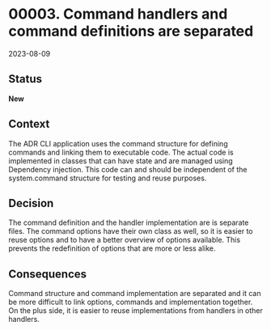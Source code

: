 # 00003. Command handlers and command definitions are separated

2023-08-09

## Status

__New__

## Context

The ADR CLI application uses the command structure for defining commands and linking them to executable code. The actual code is implemented in classes that can have state and are managed using 
Dependency injection. This code can and should be independent of the system.command structure for testing and reuse purposes.

## Decision

The command definition and the handler implementation are is separate files. The command options have their own class as well, so it is easier to reuse options and to have a better overview of
options available. This prevents the redefinition of options that are more or less alike.

## Consequences

Command structure and command implementation are separated and it can be more difficult to link options, commands and implementation together. On the plus side, it is easier to reuse
implementations from handlers in other handlers.
